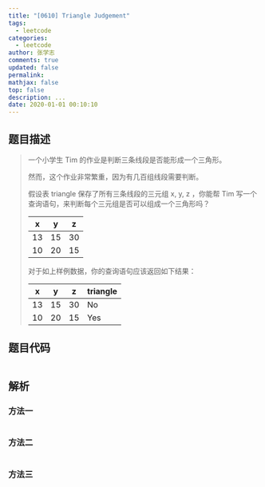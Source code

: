 ```yaml
---
title: "[0610] Triangle Judgement"
tags:
  - leetcode
categories:
  - leetcode
author: 张学志
comments: true
updated: false
permalink:
mathjax: false
top: false
description: ...
date: 2020-01-01 00:10:10
---
```


## 题目描述

> 一个小学生 Tim 的作业是判断三条线段是否能形成一个三角形。 
> 
> 
> 
> 然而，这个作业非常繁重，因为有几百组线段需要判断。 
> 
> 
> 
> 假设表 triangle 保存了所有三条线段的三元组 x, y, z ，你能帮 Tim 写一个查询语句，来判断每个三元组是否可以组成一个三角形吗？ 
> 
> 
> 
> | x  | y  | z  |
> |----|----|----|
> | 13 | 15 | 30 |
> | 10 | 20 | 15 |
> 
> 
> 对于如上样例数据，你的查询语句应该返回如下结果： 
> 
> | x  | y  | z  | triangle |
> |----|----|----|----------|
> | 13 | 15 | 30 | No       |
> | 10 | 20 | 15 | Yes      |
> 
> 

## 题目代码

```cpp

```

## 解析

### 方法一

```cpp

```

### 方法二

```cpp

```

### 方法三

```cpp

```

